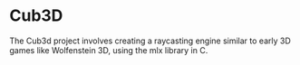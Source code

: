 # Cub3D
The Cub3d project involves creating a raycasting engine similar to early 3D games like Wolfenstein 3D, using the mlx library in C.
